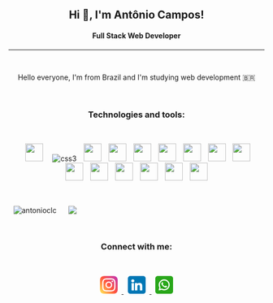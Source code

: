 <h2 align="center">Hi 👋, I'm Antônio Campos!</h2>
<h4 align="center">Full Stack Web Developer</h4>
<hr>
<br>
<p align="center">Hello everyone, I'm from Brazil and I'm studying web development 🇧🇷</p>
<br>
<h3 align="center">Technologies and tools:</h3>
<br>
<p align="center">
  <img width="35" height="35" hspace="10"src="https://cdn.jsdelivr.net/gh/devicons/devicon/icons/git/git-original.svg" />
  <img width="35" height="35" hspace="5"src="https://cdn.jsdelivr.net/gh/devicons/devicon/icons/html5/html5-original.svg" alt="css3" width="40" height="40"/> 
  <img width="35" height="35" hspace="5"src="https://cdn.jsdelivr.net/gh/devicons/devicon/icons/css3/css3-original.svg" />
  <img width="35" height="35" hspace="5"src="https://cdn.jsdelivr.net/gh/devicons/devicon/icons/javascript/javascript-original.svg" />
  <img width="35" height="35" hspace="5"src="https://cdn.jsdelivr.net/gh/devicons/devicon/icons/typescript/typescript-original.svg" />
  <img width="35" height="35" hspace="5"src="https://cdn.jsdelivr.net/gh/devicons/devicon/icons/react/react-original.svg" />
  <img width="35" height="35" hspace="5"src="https://cdn.jsdelivr.net/gh/devicons/devicon/icons/redux/redux-original.svg" />
  <img width="35" height="35" hspace="5"src="https://cdn.jsdelivr.net/gh/devicons/devicon/icons/docker/docker-original.svg" />
  <img width="35" height="35" hspace="5"src="https://cdn.jsdelivr.net/gh/devicons/devicon/icons/mysql/mysql-original-wordmark.svg" />
  <img width="35" height="35" hspace="5"src="https://cdn.jsdelivr.net/gh/devicons/devicon/icons/nodejs/nodejs-original.svg" />
  <img width="35" height="35" hspace="5"src="https://cdn.jsdelivr.net/gh/devicons/devicon/icons/express/express-original.svg" />
  <img width="35" height="35" hspace="5"src="https://cdn.jsdelivr.net/gh/devicons/devicon/icons/sequelize/sequelize-original.svg" />
  <img width="35" height="35" hspace="5"src="https://cdn.jsdelivr.net/gh/devicons/devicon/icons/mongodb/mongodb-original-wordmark.svg" />
  <img width="35" height="35" hspace="5"src="https://cdn.jsdelivr.net/gh/devicons/devicon/icons/jest/jest-plain.svg" />
  <img width="35" height="35" hspace="5"src="https://cdn.jsdelivr.net/gh/devicons/devicon/icons/mocha/mocha-plain.svg" />
</p>
<br>
<p>
<img align="center" width="380" hspace="10" src="https://github-readme-stats.vercel.app/api/top-langs?username=antonioclc&show_icons=true&locale=en&layout=compact&theme=dracula" alt="antonioclc" /> 
<img align="center" width="380" hspace="10" src="https://github-readme-stats.vercel.app/api?username=antonioclc&show_icons=true&theme=dracula" />
</p>
<br>
<h3 align="center">Connect with me:</h3>
<br>
<p align="center">
  <a href="https://www.instagram.com/toninho_campos99/" target="_blank"   rel="noreferrer">
  <img src=https://github.com/antonioclc/antonioclc/blob/main/logo-instagram-by-www.flaticon.com.png?raw=true alt="instagram" width="35" height="35" hspace="8"/>
  </a>
  <a href="https://www.linkedin.com/in/ant%C3%B4nio-campos/" target="_blank"   rel="noreferrer">
    <img src=https://github.com/antonioclc/antonioclc/blob/main/logo-linkedin-by-www.flaticon.com.png?raw=true alt="instagram" width="35" height="35" hspace="8"/>
  </a>
  <a href="https://www.linkedin.com/in/ant%C3%B4nio-campos/" target="_blank"   rel="noreferrer">
    <img src=https://github.com/antonioclc/antonioclc/blob/main/logo-whatsapp-by-www.flaticon.com.png?raw=true alt="instagram" width="35" height="35" hspace="8"/>
  </a>
</p>   
